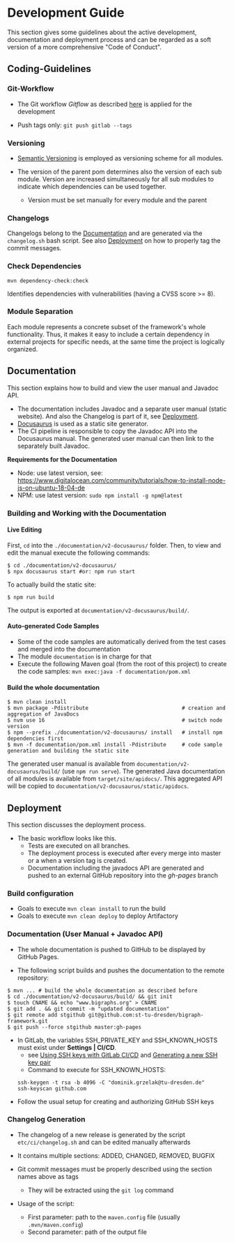 # Development Guide

This section gives some guidelines about the active development, documentation and deployment process and can be regarded as a soft version of a more comprehensive "Code of Conduct".

## Coding-Guidelines

### Git-Workflow
- The Git workflow *Gitflow* as described [here](https://www.atlassian.com/git/tutorials/comparing-workflows/gitflow-workflow) is applied for the development 

- Push tags only: `git push gitlab --tags`

### Versioning

- [Semantic Versioning](https://semver.org/) is employed as versioning scheme for all modules.

- The version of the parent pom determines also the version of each sub module.
  Version are increased simultaneously for all sub modules to indicate which dependencies
  can be used together.
    - Version must be set manually for every module and the parent

### Changelogs

Changelogs belong to the [Documentation](#Documentation) and are generated via the `changelog.sh` bash script. 
See also [Deployment](#Deployment) on how to properly tag the commit messages.

### Check Dependencies

`mvn dependency-check:check`

Identifies dependencies with vulnerabilities (having a CVSS score >= 8).

### Module Separation

Each module represents a concrete subset of the framework's whole functionality.
Thus, it makes it easy to include a certain dependency in external projects for
specific needs, at the same time the project is logically organized.

## Documentation

This section explains how to build and view the user manual and Javadoc API.

- The documentation includes Javadoc and a separate user manual (static website).
And also the Changelog is part of it, see [Deployment](#Deployment).
- [Docusaurus](https://docusaurus.io/) is used as a static site generator. 
- The CI pipeline is responsible to copy the Javadoc API into the Docusaurus manual.
The generated user manual can then link to the separately built Javadoc.

**Requirements for the Documentation**

- Node: use latest version, see: https://www.digitalocean.com/community/tutorials/how-to-install-node-js-on-ubuntu-18-04-de
- NPM: use latest version: `sudo npm install -g npm@latest`


###  Building and Working with the Documentation

#### Live Editing

First, `cd` into the `./documentation/v2-docusaurus/` folder.
Then, to view and edit the manual execute the following commands:
```console
$ cd ./documentation/v2-docusaurus/
$ npx docusaurus start #or: npm run start
```

To actually build the static site:
```console
$ npm run build
```
The output is exported at `documentation/v2-docusaurus/build/`.

#### Auto-generated Code Samples

- Some of the code samples are automatically derived from the test cases and merged into the documentation
- The module `documentation` is in charge for that
- Execute the following Maven goal (from the root of this project) to create the code samples: `mvn exec:java -f documentation/pom.xml`

#### Build the whole documentation

```console
$ mvn clean install
$ mvn package -Pdistribute                              # creation and aggregation of JavaDocs 
$ nvm use 16                                            # switch node version
$ npm --prefix ./documentation/v2-docusaurus/ install   # install npm dependencies first
$ mvn -f documentation/pom.xml install -Pdistribute     # code sample generation and building the static site
```

The generated user manual is available from `documentation/v2-docusaurus/build/` (use `npm run serve`).
The generated Java documentation of all modules is available from `target/site/apidocs/`.
This aggregated API will be copied to `documentation/v2-docusaurus/static/apidocs`.

## Deployment

This section discusses the deployment process.

- The basic workflow looks like this.
  * Tests are executed on all branches.
  * The deployment process is executed after every merge into master or a when a version tag is created.
  * Documentation including the javadocs API are generated and pushed to an external GitHub repository into the *gh-pages* branch

### Build configuration

- Goals to execute `mvn clean install` to run the build
- Goals to execute `mvn clean deploy` to deploy Artifactory

### Documentation (User Manual + Javadoc API)

- The whole documentation is pushed to GitHub to be displayed by GitHub Pages.

- The following script builds and pushes the documentation to the remote repository:
```console
$ mvn ... # build the whole documentation as described before
$ cd ./documentation/v2-docusaurus/build/ && git init
$ touch CNAME && echo "www.bigraphs.org" > CNAME
$ git add . && git commit -m "updated documentation"
$ git remote add stgithub git@github.com:st-tu-dresden/bigraph-framework.git
$ git push --force stgithub master:gh-pages
```

- In GitLab, the variables SSH_PRIVATE_KEY and SSH_KNOWN_HOSTS must exist under **Settings | CI/CD**.
    - see [Using SSH keys with GitLab CI/CD](https://docs.gitlab.com/ee/ci/ssh_keys/)
    and [Generating a new SSH key pair](https://docs.gitlab.com/ee/ssh/#generating-a-new-ssh-key-pair)
    - Command to execute for SSH_KNOWN_HOSTS:
    ```console
    ssh-keygen -t rsa -b 4096 -C "dominik.grzelak@tu-dresden.de"
    ssh-keyscan github.com
    ```
- Follow the usual setup for creating and authorizing GitHub SSH keys

### Changelog Generation

- The changelog of a new release is generated by the script `etc/ci/changelog.sh` and can be edited
manually afterwards
- It contains multiple sections: ADDED, CHANGED, REMOVED, BUGFIX
- Git commit messages must be properly described using the section names
above as tags
    - They will be extracted using the `git log` command
  
- Usage of the script:
    - First parameter: path to the `maven.config` file (usually `.mvn/maven.config`)
    - Second parameter: path of the output file

